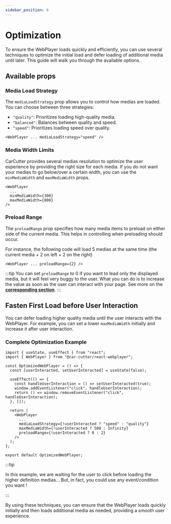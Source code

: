 ```yaml
---
sidebar_position: 6
---
```


# Optimization

To ensure the WebPlayer loads quickly and efficiently, you can use several techniques to optimize the initial load and defer loading of additional media until later. This guide will walk you through the available options.

## Available props

### Media Load Strategy

The `mediaLoadStrategy` prop allows you to control how medias are loaded. You can choose between three strategies:

- `"quality"`: Prioritizes loading high-quality media.
- `"balanced"`: Balances between quality and speed.
- `"speed"`: Prioritizes loading speed over quality.

```tsx
<WebPlayer ... mediaLoadStrategy="speed" />
```

### Media Width Limits

CarCutter provides several medias resolution to optimize the user experience by providing the right size for each media.
If you do not want your medias to go below/over a certain width, you can use the `minMediaWidth` and `maxMediaWidth` props.

```tsx
<WebPlayer
  ...
  minMediaWidth={300}
  maxMediaWidth={800}
/>
```

### Preload Range

The `preloadRange` prop specifies how many media items to preload on either side of the current media. This helps in controlling when preloading should occur.

For instance, the following code will load 5 medias at the same time (the current media + 2 on left + 2 on the right)

```tsx
<WebPlayer ... preloadRange={2} />
```

:::tip
You can set `preloadRange` to 0 if you want to lead only the displayed media, but it will feel very buggy to the user.
What you can do is to increase the value as soon as the user can interact with your page. See more on the **[corresponding section](#fasten-first-load-before-user-interaction)**.
:::

## Fasten First Load before User Interaction

You can defer loading higher quality media until the user interacts with the WebPlayer. For example, you can set a lower `maxMediaWidth` initially and increase it after user interaction.

### Complete Optimization Example

```tsx title="OptimizedWebPlayer.tsx"
import { useState, useEffect } from "react";
import { WebPlayer } from "@car-cutter/react-webplayer";

const OptimizedWebPlayer = () => {
  const [userInteracted, setUserInteracted] = useState(false);

  useEffect(() => {
    const handleUserInteraction = () => setUserInteracted(true);
    window.addEventListener("click", handleUserInteraction);
    return () => window.removeEventListener("click", handleUserInteraction);
  }, []);

  return (
    <WebPlayer
      ...
      mediaLoadStrategy={!userInteracted ? "speed" : "quality"}
      maxMediaWidth={!userInteracted ? 500 : Infinity}
      preloadRange={!userInteracted ? 0 : 2}
    />
  );
};

export default OptimizedWebPlayer;
```

:::tip

In this example, we are waiting for the user to click before loading the higher definition medias...
But, in fact, you could use any event/condition you want !

:::

By using these techniques, you can ensure that the WebPlayer loads quickly initially and then loads additional media as needed, providing a smooth user experience.
